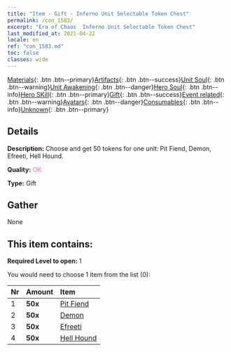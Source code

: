 ```yaml
---
title: "Item - Gift - Inferno Unit Selectable Token Chest"
permalink: /con_1583/
excerpt: "Era of Chaos  Inferno Unit Selectable Token Chest"
last_modified_at: 2021-04-22
locale: en
ref: "con_1583.md"
toc: false
classes: wide
---
```

 [Materials](/Items/){: .btn .btn--primary}[Artifacts](/Items/Artifacts/){: .btn .btn--success}[Unit Soul](/Items/UnitSoul/){: .btn .btn--warning}[Unit Awakening](/Items/UnitAwakening/){: .btn .btn--danger}[Hero Soul](/Items/HeroSoul/){: .btn .btn--info}[Hero SKill](/Items/HeroSkill/){: .btn .btn--primary}[Gift](/Items/Gift/){: .btn .btn--success}[Event related](/Items/Events/){: .btn .btn--warning}[Avatars](/Items/Avatars/){: .btn .btn--danger}[Consumables](/Items/Consumables/){: .btn .btn--info}[Unknown](/Items/Unknown/){: .btn .btn--primary}

## Details
 **Description:** Choose and get 50 tokens for one unit: Pit Fiend, Demon, Efreeti, Hell Hound.

 **Quality:** <span style="color: #DA70D6">OK</span>

 **Type:** Gift

## Gather

  None

## This item contains:

 **Required Level to open:** 1

 You would need to choose 1 item from the list (0):

  | Nr | Amount |     Item    |
  |:---|:-------|:------------|
  | 1 |  **50x** | [Pit Fiend](/Items/unt_230/) |  | 
  | 2 |  **50x** | [Demon](/Items/unt_229/) |  | 
  | 3 |  **50x** | [Efreeti](/Items/unt_231/) |  | 
  | 4 |  **50x** | [Hell Hound](/Items/unt_228/) |  | 
